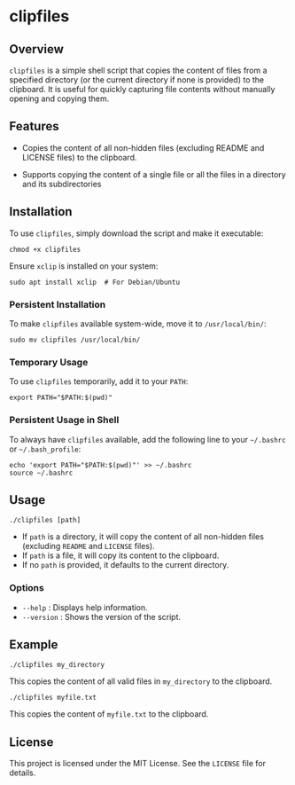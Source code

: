 # clipfiles #

## Overview ##

`clipfiles` is a simple shell script that copies the content of files from a specified directory (or the current directory if none is provided) to the clipboard. It is useful for quickly capturing file contents without manually opening and copying them.

## Features ##

- Copies the content of all non-hidden files (excluding README and LICENSE files) to the clipboard.

- Supports copying the content of a single file or all the files in a directory and its subdirectories

## Installation ##

To use `clipfiles`, simply download the script and make it executable:

```
chmod +x clipfiles
```

Ensure `xclip` is installed on your system:

```
sudo apt install xclip  # For Debian/Ubuntu
```

### Persistent Installation ###

To make `clipfiles` available system-wide, move it to `/usr/local/bin/`:

```
sudo mv clipfiles /usr/local/bin/
```

### Temporary Usage ###

To use `clipfiles` temporarily, add it to your `PATH`:

```
export PATH="$PATH:$(pwd)"
```

### Persistent Usage in Shell ###

To always have `clipfiles` available, add the following line to your `~/.bashrc` or `~/.bash_profile`:

```
echo 'export PATH="$PATH:$(pwd)"' >> ~/.bashrc
source ~/.bashrc
```

## Usage ##

```
./clipfiles [path]
```

- If `path` is a directory, it will copy the content of all non-hidden files (excluding `README` and `LICENSE` files).
- If `path` is a file, it will copy its content to the clipboard.
- If no `path` is provided, it defaults to the current directory.

### Options ###

- `--help` : Displays help information.
- `--version` : Shows the version of the script.

## Example ##

```
./clipfiles my_directory
```

This copies the content of all valid files in `my_directory` to the clipboard.

```
./clipfiles myfile.txt
```

This copies the content of `myfile.txt` to the clipboard.

## License ##

This project is licensed under the MIT License. See the `LICENSE` file for details.
